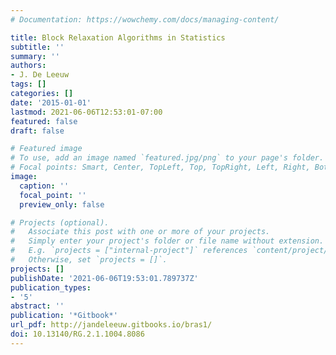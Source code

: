 ```yaml
---
# Documentation: https://wowchemy.com/docs/managing-content/

title: Block Relaxation Algorithms in Statistics
subtitle: ''
summary: ''
authors:
- J. De Leeuw
tags: []
categories: []
date: '2015-01-01'
lastmod: 2021-06-06T12:53:01-07:00
featured: false
draft: false

# Featured image
# To use, add an image named `featured.jpg/png` to your page's folder.
# Focal points: Smart, Center, TopLeft, Top, TopRight, Left, Right, BottomLeft, Bottom, BottomRight.
image:
  caption: ''
  focal_point: ''
  preview_only: false

# Projects (optional).
#   Associate this post with one or more of your projects.
#   Simply enter your project's folder or file name without extension.
#   E.g. `projects = ["internal-project"]` references `content/project/deep-learning/index.md`.
#   Otherwise, set `projects = []`.
projects: []
publishDate: '2021-06-06T19:53:01.789737Z'
publication_types:
- '5'
abstract: ''
publication: '*Gitbook*'
url_pdf: http://jandeleeuw.gitbooks.io/bras1/
doi: 10.13140/RG.2.1.1004.8086
---
```

